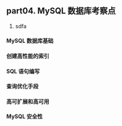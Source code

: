 ## part04. MySQL 数据库考察点

1. sdfa
> 

#### MySQL 数据库基础

#### 创建高性能的索引

#### SQL 语句编写

#### 查询优化手段

#### 高可扩展和高可用

#### MySQL 安全性

